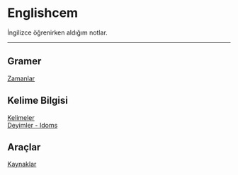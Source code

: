 # Englishcem

İngilizce öğrenirken aldığım notlar.

---
## Gramer
[Zamanlar](/gramer/zamanlar.md)

## Kelime Bilgisi
[Kelimeler](/kelimeler/kelimeler.md)  
[Deyimler - Idoms](/kelimeler/deyimler.md) 

## Araçlar
[Kaynaklar](/kaynaklar/kaynaklar.md)
